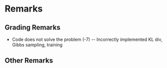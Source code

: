 
# Remarks


## Grading Remarks
- Code does not solve the problem (-7)
-- Incorrectly implemented KL div, Gibbs sampling, training

## Other Remarks
